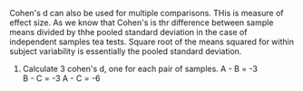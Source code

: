 Cohen's d can also be used for multiple comparisons. THis is measure of effect size. As we know that Cohen's is thr difference between 
sample means divided by thhe pooled standard deviation in the case of independent samples tea tests.
Square root of the means squared for within subject variability is essentially the pooled standard deviation.

1. Calculate 3 cohen's d, one for each pair of samples.
A - B = -3  
B - C = -3
A - C = -6

